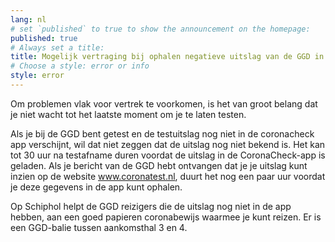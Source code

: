 ```yaml
---
lang: nl
# set `published` to true to show the announcement on the homepage:
published: true
# Always set a title:
title: Mogelijk vertraging bij ophalen negatieve uitslag van de GGD in CoronaCheck
# Choose a style: error or info
style: error
---
```

Om problemen vlak voor vertrek te voorkomen, is het van groot belang dat je niet wacht tot het laatste moment om je te laten testen.

Als je bij de GGD bent getest en de testuitslag nog niet in de coronacheck app verschijnt, wil dat niet zeggen dat de uitslag nog niet bekend is. Het kan tot 30 uur na testafname duren voordat de uitslag in de CoronaCheck-app is geladen. Als je bericht van de GGD hebt ontvangen dat je je uitslag kunt inzien op de website <a href="https://www.coronatest.nl" rel="noopener noreferrer" target="_blank" hreflang="nl">www.coronatest.nl</a>, duurt het nog een paar uur voordat je deze gegevens in de app kunt ophalen.

Op Schiphol helpt de GGD reizigers die de uitslag nog niet in de app hebben, aan een goed papieren coronabewijs waarmee je kunt reizen. Er is een GGD-balie tussen aankomsthal 3 en 4.
